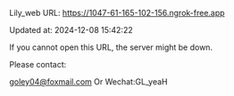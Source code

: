 Lily_web URL: https://1047-61-165-102-156.ngrok-free.app

Updated at: 2024-12-08 15:42:22

If you cannot open this URL, the server might be down.

Please contact: 

goley04@foxmail.com Or Wechat:GL_yeaH